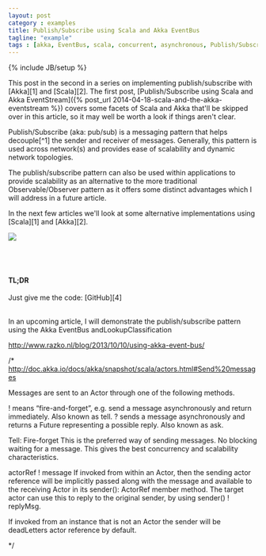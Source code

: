 ```yaml
---
layout: post
category : examples
title: Publish/Subscribe using Scala and Akka EventBus
tagline: "example"
tags : [akka, EventBus, scala, concurrent, asynchronous, Publish/Subscribe, beginner, example, tutorial]
---
```

{% include JB/setup %}



<div class="intro">
<div class="intro-txt">
<p>
This post in the second in a series on implementing publish/subscribe with [Akka][1] and [Scala][2]. The first post, <span markdown="span">[Publish/Subscribe using Scala and Akka EventStream]({% post_url 2014-04-18-scala-and-the-akka-eventstream %})</span> covers some facets of Scala and Akka that'll be skipped over in this article, so it may well be worth a look if things aren't clear.
</p>
<p>
Publish/Subscribe (aka: pub/sub) is a messaging pattern that helps decouple<span markdown="span">[^1]</span> the sender and receiver of messages. Generally, this pattern is used across network(s) and provides ease of scalability and dynamic network topologies. 
</p>
<p>
The publish/subscribe pattern can also be used within applications to provide scalability as an alternative to the more traditional Observable/Observer pattern as it offers some distinct advantages which I will address in a future article.
</p>
<p>
In the next few articles we'll look at some alternative implementations using [Scala][1] and [Akka][2].
</p>
</div> 
<div class="intro-img"><img class="article-image" src="{{ASSET_PATH}}/bootstrap/img/eventbus_250.jpg"/></div>
</div>
<br />
<br />
<br />


#### TL;DR
Just give me the code: [GitHub][4]
<br/>
<br/>


























In an upcoming article, I will demonstrate the publish/subscribe pattern using the Akka EventBus andLookupClassification


http://www.razko.nl/blog/2013/10/10/using-akka-event-bus/


/*
  http://doc.akka.io/docs/akka/snapshot/scala/actors.html#Send%20messages

  Messages are sent to an Actor through one of the following methods.

! means “fire-and-forget”, e.g. send a message asynchronously and return immediately. Also known as tell.
? sends a message asynchronously and returns a Future representing a possible reply. Also known as ask.


Tell: Fire-forget
This is the preferred way of sending messages. No blocking waiting for a message. This gives the best concurrency and scalability characteristics.

actorRef ! message
If invoked from within an Actor, then the sending actor reference will be implicitly passed along with the message and available to the receiving Actor in its sender(): ActorRef member method. The target actor can use this to reply to the original sender, by using sender() ! replyMsg.

If invoked from an instance that is not an Actor the sender will be deadLetters actor reference by default.

   */